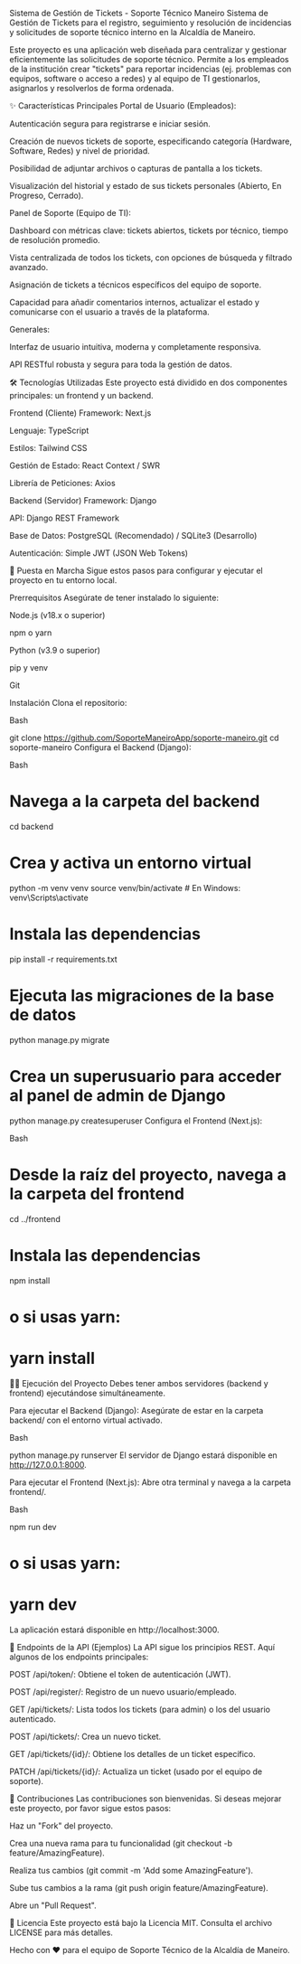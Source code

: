 Sistema de Gestión de Tickets - Soporte Técnico Maneiro
Sistema de Gestión de Tickets para el registro, seguimiento y resolución de incidencias y solicitudes de soporte técnico interno en la Alcaldía de Maneiro.

Este proyecto es una aplicación web diseñada para centralizar y gestionar eficientemente las solicitudes de soporte técnico. Permite a los empleados de la institución crear "tickets" para reportar incidencias (ej. problemas con equipos, software o acceso a redes) y al equipo de TI gestionarlos, asignarlos y resolverlos de forma ordenada.

✨ Características Principales
Portal de Usuario (Empleados):

Autenticación segura para registrarse e iniciar sesión.

Creación de nuevos tickets de soporte, especificando categoría (Hardware, Software, Redes) y nivel de prioridad.

Posibilidad de adjuntar archivos o capturas de pantalla a los tickets.

Visualización del historial y estado de sus tickets personales (Abierto, En Progreso, Cerrado).

Panel de Soporte (Equipo de TI):

Dashboard con métricas clave: tickets abiertos, tickets por técnico, tiempo de resolución promedio.

Vista centralizada de todos los tickets, con opciones de búsqueda y filtrado avanzado.

Asignación de tickets a técnicos específicos del equipo de soporte.

Capacidad para añadir comentarios internos, actualizar el estado y comunicarse con el usuario a través de la plataforma.

Generales:

Interfaz de usuario intuitiva, moderna y completamente responsiva.

API RESTful robusta y segura para toda la gestión de datos.

🛠️ Tecnologías Utilizadas
Este proyecto está dividido en dos componentes principales: un frontend y un backend.

Frontend (Cliente)
Framework: Next.js

Lenguaje: TypeScript

Estilos: Tailwind CSS

Gestión de Estado: React Context / SWR

Librería de Peticiones: Axios

Backend (Servidor)
Framework: Django

API: Django REST Framework

Base de Datos: PostgreSQL (Recomendado) / SQLite3 (Desarrollo)

Autenticación: Simple JWT (JSON Web Tokens)

🚀 Puesta en Marcha
Sigue estos pasos para configurar y ejecutar el proyecto en tu entorno local.

Prerrequisitos
Asegúrate de tener instalado lo siguiente:

Node.js (v18.x o superior)

npm o yarn

Python (v3.9 o superior)

pip y venv

Git

Instalación
Clona el repositorio:

Bash

git clone https://github.com/SoporteManeiroApp/soporte-maneiro.git
cd soporte-maneiro
Configura el Backend (Django):

Bash

# Navega a la carpeta del backend
cd backend

# Crea y activa un entorno virtual
python -m venv venv
source venv/bin/activate  # En Windows: venv\Scripts\activate

# Instala las dependencias
pip install -r requirements.txt

# Ejecuta las migraciones de la base de datos
python manage.py migrate

# Crea un superusuario para acceder al panel de admin de Django
python manage.py createsuperuser
Configura el Frontend (Next.js):

Bash

# Desde la raíz del proyecto, navega a la carpeta del frontend
cd ../frontend

# Instala las dependencias
npm install
# o si usas yarn:
# yarn install
🏃‍♂️ Ejecución del Proyecto
Debes tener ambos servidores (backend y frontend) ejecutándose simultáneamente.

Para ejecutar el Backend (Django):
Asegúrate de estar en la carpeta backend/ con el entorno virtual activado.

Bash

python manage.py runserver
El servidor de Django estará disponible en http://127.0.0.1:8000.

Para ejecutar el Frontend (Next.js):
Abre otra terminal y navega a la carpeta frontend/.

Bash

npm run dev
# o si usas yarn:
# yarn dev
La aplicación estará disponible en http://localhost:3000.

📄 Endpoints de la API (Ejemplos)
La API sigue los principios REST. Aquí algunos de los endpoints principales:

POST /api/token/: Obtiene el token de autenticación (JWT).

POST /api/register/: Registro de un nuevo usuario/empleado.

GET /api/tickets/: Lista todos los tickets (para admin) o los del usuario autenticado.

POST /api/tickets/: Crea un nuevo ticket.

GET /api/tickets/{id}/: Obtiene los detalles de un ticket específico.

PATCH /api/tickets/{id}/: Actualiza un ticket (usado por el equipo de soporte).

🤝 Contribuciones
Las contribuciones son bienvenidas. Si deseas mejorar este proyecto, por favor sigue estos pasos:

Haz un "Fork" del proyecto.

Crea una nueva rama para tu funcionalidad (git checkout -b feature/AmazingFeature).

Realiza tus cambios (git commit -m 'Add some AmazingFeature').

Sube tus cambios a la rama (git push origin feature/AmazingFeature).

Abre un "Pull Request".

📄 Licencia
Este proyecto está bajo la Licencia MIT. Consulta el archivo LICENSE para más detalles.

Hecho con ❤️ para el equipo de Soporte Técnico de la Alcaldía de Maneiro.
